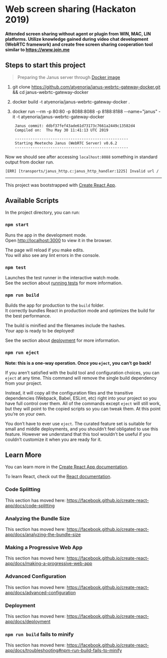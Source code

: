 
# Web screen sharing (Hackaton 2019)

#### Attended screen sharing without agent or plugin from WIN, MAC, LIN platforms. Utilize knowledge gained during video chat development (WebRTC framework) and create free screen sharing cooperation tool similar to https://www.join.me

## Steps to start this project

> Preparing the Janus server through [Docker image](https://github.com/atyenoria/janus-webrtc-gateway-docker)

1. git clone https://github.com/atyenoria/janus-webrtc-gateway-docker.git && cd janus-webrtc-gateway-docker
1. docker build -t atyenoria/janus-webrtc-gateway-docker .
1. docker run --rm -p 80:80 -p 8088:8088 -p 8188:8188 --name="janus" -it -t atyenoria/janus-webrtc-gateway-docker


        Janus commit: ddbf37fef43ade61d73173c7661a2449c13582d4
        Compiled on:  Thu May 30 11:41:13 UTC 2019

        ---------------------------------------------------
        Starting Meetecho Janus (WebRTC Server) v0.6.2
        ---------------------------------------------------

Now we should see after accessing `localhost:8088` something in standard output from docker run.

    [ERR] [transports/janus_http.c:janus_http_handler:1225] Invalid url /



---------------


This project was bootstrapped with [Create React App](https://github.com/facebook/create-react-app).

## Available Scripts

In the project directory, you can run:

### `npm start`

Runs the app in the development mode.<br>
Open [http://localhost:3000](http://localhost:3000) to view it in the browser.

The page will reload if you make edits.<br>
You will also see any lint errors in the console.

### `npm test`

Launches the test runner in the interactive watch mode.<br>
See the section about [running tests](https://facebook.github.io/create-react-app/docs/running-tests) for more information.

### `npm run build`

Builds the app for production to the `build` folder.<br>
It correctly bundles React in production mode and optimizes the build for the best performance.

The build is minified and the filenames include the hashes.<br>
Your app is ready to be deployed!

See the section about [deployment](https://facebook.github.io/create-react-app/docs/deployment) for more information.

### `npm run eject`

**Note: this is a one-way operation. Once you `eject`, you can’t go back!**

If you aren’t satisfied with the build tool and configuration choices, you can `eject` at any time. This command will remove the single build dependency from your project.

Instead, it will copy all the configuration files and the transitive dependencies (Webpack, Babel, ESLint, etc) right into your project so you have full control over them. All of the commands except `eject` will still work, but they will point to the copied scripts so you can tweak them. At this point you’re on your own.

You don’t have to ever use `eject`. The curated feature set is suitable for small and middle deployments, and you shouldn’t feel obligated to use this feature. However we understand that this tool wouldn’t be useful if you couldn’t customize it when you are ready for it.

## Learn More

You can learn more in the [Create React App documentation](https://facebook.github.io/create-react-app/docs/getting-started).

To learn React, check out the [React documentation](https://reactjs.org/).

### Code Splitting

This section has moved here: https://facebook.github.io/create-react-app/docs/code-splitting

### Analyzing the Bundle Size

This section has moved here: https://facebook.github.io/create-react-app/docs/analyzing-the-bundle-size

### Making a Progressive Web App

This section has moved here: https://facebook.github.io/create-react-app/docs/making-a-progressive-web-app

### Advanced Configuration

This section has moved here: https://facebook.github.io/create-react-app/docs/advanced-configuration

### Deployment

This section has moved here: https://facebook.github.io/create-react-app/docs/deployment

### `npm run build` fails to minify

This section has moved here: https://facebook.github.io/create-react-app/docs/troubleshooting#npm-run-build-fails-to-minify
